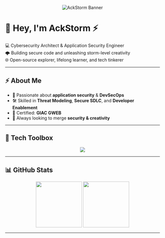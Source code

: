 <!-- Banner -->
<p align="center">
  <img src="https://raw.githubusercontent.com/AckStorm/AckStorm/main/banner.png" alt="AckStorm Banner" />
</p>

# 👋 Hey, I'm AckStorm ⚡

💻 Cybersecurity Architect & Application Security Engineer  
🌩️ Building secure code and unleashing storm-level creativity  
🌐 Open-source explorer, lifelong learner, and tech tinkerer  

---

## ⚡ About Me
- 🔐 Passionate about **application security** & **DevSecOps**
- 🛠️ Skilled in **Threat Modeling**, **Secure SDLC**, and **Developer Enablement**
- 📜 Certified: **GIAC GWEB**
- 🌟 Always looking to merge **security & creativity**

---

## 🧰 Tech Toolbox
<p align="center">
  <img src="https://skillicons.dev/icons?i=linux,python,docker,git,github,aws,azure,terraform,js,ts,nodejs,react,html,css" />
</p>

---

## 📊 GitHub Stats
<p align="center">
  <img src="https://github-readme-stats.vercel.app/api?username=AckStorm&show_icons=true&theme=tokyonight" height="150"/>
  <img src="https://github-readme-streak-stats.herokuapp.com/?user=AckStorm&theme=tokyonight" height="150"/>
</p>

---

